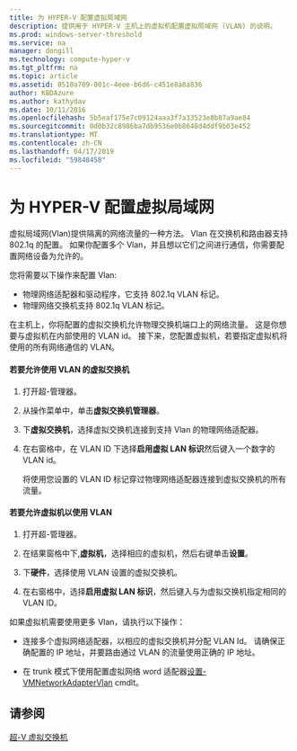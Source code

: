 ```yaml
---
title: 为 HYPER-V 配置虚拟局域网
description: 提供用于 HYPER-V 主机上的虚拟机配置虚拟局域网 (VLAN) 的说明。
ms.prod: windows-server-threshold
ms.service: na
manager: dongill
ms.technology: compute-hyper-v
ms.tgt_pltfrm: na
ms.topic: article
ms.assetid: 8510a709-001c-4eee-b6d6-c451e8a8a836
author: KBDAzure
ms.author: kathydav
ms.date: 10/11/2016
ms.openlocfilehash: 5b5eaf175e7c09124aaa3f7a33523e8b87a9ae84
ms.sourcegitcommit: 0d0b32c8986ba7db9536e0b8648d4ddf9b03e452
ms.translationtype: MT
ms.contentlocale: zh-CN
ms.lasthandoff: 04/17/2019
ms.locfileid: "59848458"
---
```

# <a name="configure-virtual-local-area-networks-for-hyper-v"></a>为 HYPER-V 配置虚拟局域网
虚拟局域网\(Vlan\)提供隔离的网络流量的一种方法。 Vlan 在交换机和路由器支持 802.1q 的配置。 如果你配置多个 Vlan，并且想以它们之间进行通信，你需要配置网络设备为允许的。 

您将需要以下操作来配置 Vlan:  
  
-   物理网络适配器和驱动程序，它支持 802.1q VLAN 标记。  
-   物理网络交换机支持 802.1q VLAN 标记。  
  
在主机上，你将配置的虚拟交换机允许物理交换机端口上的网络流量。 这是你想要与虚拟机在内部使用的 VLAN id。 接下来，您配置虚拟机，若要指定虚拟机将使用的所有网络通信的 VLAN。  
  
#### <a name="to-allow-a-virtual-switch-to-use-a-vlan"></a>若要允许使用 VLAN 的虚拟交换机  
  
1.  打开超\-管理器。  
  
2.  从操作菜单中，单击**虚拟交换机管理器**。  
  
3.  下**虚拟交换机**，选择虚拟交换机连接到支持 Vlan 的物理网络适配器。 

4. 在右窗格中，在 VLAN ID 下选择**启用虚拟 LAN 标识**然后键入一个数字的 VLAN id。  
  
    将使用您设置的 VLAN ID 标记穿过物理网络适配器连接到虚拟交换机的所有流量。  
  
#### <a name="to-allow-a-virtual-machine-to-use-a-vlan"></a>若要允许虚拟机以使用 VLAN  
  
1.  打开超\-管理器。  
  
2.  在结果窗格中下,**虚拟机**，选择相应的虚拟机，然后右键单击**设置**。  

3.  下**硬件**，选择使用 VLAN 设置的虚拟交换机。
  
4.  在右窗格中，选择**启用虚拟 LAN 标识**，然后键入与为虚拟交换机指定相同的 VLAN ID。 

如果虚拟机需要使用更多 Vlan，请执行以下操作：  
  
-   连接多个虚拟网络适配器，以相应的虚拟交换机并分配 VLAN Id。 请确保正确配置的 IP 地址，并要路由通过 VLAN 的流量使用正确的 IP 地址。  
  
-   在 trunk 模式下使用配置虚拟网络 word 适配器[设置\-VMNetworkAdapterVlan](https://technet.microsoft.com/library/hh848475.aspx) cmdlt。
  
## <a name="see-also"></a>请参阅  
 
[超\-V 虚拟交换机](https://technet.microsoft.com/windows-server-docs/networking/technologies/hyper-v-virtual-switch/hyper-v-virtual-switch)